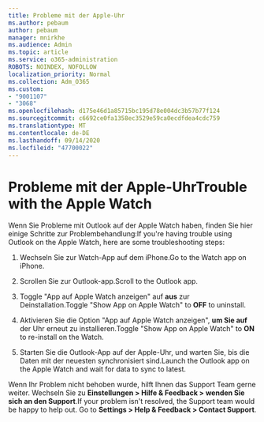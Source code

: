 ```yaml
---
title: Probleme mit der Apple-Uhr
ms.author: pebaum
author: pebaum
manager: mnirkhe
ms.audience: Admin
ms.topic: article
ms.service: o365-administration
ROBOTS: NOINDEX, NOFOLLOW
localization_priority: Normal
ms.collection: Adm_O365
ms.custom:
- "9001107"
- "3068"
ms.openlocfilehash: d175e46d1a85715bc195d78e004dc3b57b77f124
ms.sourcegitcommit: c6692ce0fa1358ec3529e59ca0ecdfdea4cdc759
ms.translationtype: MT
ms.contentlocale: de-DE
ms.lasthandoff: 09/14/2020
ms.locfileid: "47700022"
---
```

# <a name="trouble-with-the-apple-watch"></a><span data-ttu-id="a39a4-102">Probleme mit der Apple-Uhr</span><span class="sxs-lookup"><span data-stu-id="a39a4-102">Trouble with the Apple Watch</span></span>

<span data-ttu-id="a39a4-103">Wenn Sie Probleme mit Outlook auf der Apple Watch haben, finden Sie hier einige Schritte zur Problembehandlung:</span><span class="sxs-lookup"><span data-stu-id="a39a4-103">If you're having trouble using Outlook on the Apple Watch, here are some troubleshooting steps:</span></span> 

1. <span data-ttu-id="a39a4-104">Wechseln Sie zur Watch-App auf dem iPhone.</span><span class="sxs-lookup"><span data-stu-id="a39a4-104">Go to the Watch app on iPhone.</span></span>

2. <span data-ttu-id="a39a4-105">Scrollen Sie zur Outlook-app.</span><span class="sxs-lookup"><span data-stu-id="a39a4-105">Scroll to the Outlook app.</span></span>

3. <span data-ttu-id="a39a4-106">Toggle "App auf Apple Watch anzeigen" auf **aus** zur Deinstallation.</span><span class="sxs-lookup"><span data-stu-id="a39a4-106">Toggle "Show App on Apple Watch" to **OFF** to uninstall.</span></span>

4. <span data-ttu-id="a39a4-107">Aktivieren Sie die Option "App auf Apple Watch anzeigen", **um Sie auf** der Uhr erneut zu installieren.</span><span class="sxs-lookup"><span data-stu-id="a39a4-107">Toggle "Show App on Apple Watch" to **ON** to re-install on the Watch.</span></span>

5. <span data-ttu-id="a39a4-108">Starten Sie die Outlook-App auf der Apple-Uhr, und warten Sie, bis die Daten mit der neuesten synchronisiert sind.</span><span class="sxs-lookup"><span data-stu-id="a39a4-108">Launch the Outlook app on the Apple Watch and wait for data to sync to latest.</span></span> 

<span data-ttu-id="a39a4-109">Wenn Ihr Problem nicht behoben wurde, hilft Ihnen das Support Team gerne weiter. Wechseln Sie zu **Einstellungen > Hilfe & Feedback > wenden Sie sich an den Support**.</span><span class="sxs-lookup"><span data-stu-id="a39a4-109">If your problem isn't resolved, the Support team would be happy to help out. Go to **Settings > Help & Feedback > Contact Support**.</span></span> 